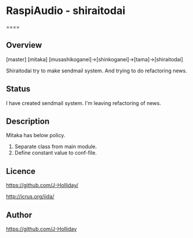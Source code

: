 # RaspiAudio - shiraitodai 

====

## Overview

[master]
[mitaka]
[musashikoganei]->[shinkoganei]->[tama]->[shiraitodai]

Shiraitodai try to make sendmail system.
And trying to do refactoring news.

## Status

I have created sendmail system.
I'm leaving refactoring of news.

## Description

Mitaka has below policy.

1. Separate class from main module.
2. Define constant value to conf-file.

## Licence

https://github.com/J-Holliday/

http://icrus.org/iida/

## Author

https://github.com/J-Holliday
